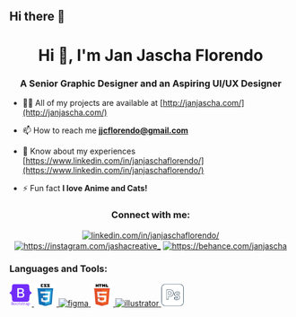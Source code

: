 ## Hi there 👋

<h1 align="center">Hi 👋, I'm Jan Jascha Florendo</h1>
<h3 align="center">A Senior Graphic Designer and an Aspiring UI/UX Designer</h3>

- 👨‍💻 All of my projects are available at [http://janjascha.com/](http://janjascha.com/)

- 📫 How to reach me **jjcflorendo@gmail.com**

- 📄 Know about my experiences [https://www.linkedin.com/in/janjaschaflorendo/](https://www.linkedin.com/in/janjaschaflorendo/)

- ⚡ Fun fact **I love Anime and Cats!**

<h3 align="center">Connect with me:</h3>
<p align="center">
<a href="https://linkedin.com/in/linkedin.com/in/janjaschaflorendo/" target="blank"><img align="center" src="https://raw.githubusercontent.com/rahuldkjain/github-profile-readme-generator/master/src/images/icons/Social/linked-in-alt.svg" alt="linkedin.com/in/janjaschaflorendo/" height="30" width="40" /></a>
<a href="https://instagram.com/https://instagram.com/jashacreative_" target="blank"><img align="center" src="https://raw.githubusercontent.com/rahuldkjain/github-profile-readme-generator/master/src/images/icons/Social/instagram.svg" alt="https://instagram.com/jashacreative_" height="30" width="40" /></a>
<a href="https://www.behance.net/https://behance.com/janjascha" target="blank"><img align="center" src="https://raw.githubusercontent.com/rahuldkjain/github-profile-readme-generator/master/src/images/icons/Social/behance.svg" alt="https://behance.com/janjascha" height="30" width="40" /></a>
</p>

<h3 align="left">Languages and Tools:</h3>
<p align="left"> <a href="https://getbootstrap.com" target="_blank" rel="noreferrer"> <img src="https://raw.githubusercontent.com/devicons/devicon/master/icons/bootstrap/bootstrap-plain-wordmark.svg" alt="bootstrap" width="40" height="40"/> </a> <a href="https://www.w3schools.com/css/" target="_blank" rel="noreferrer"> <img src="https://raw.githubusercontent.com/devicons/devicon/master/icons/css3/css3-original-wordmark.svg" alt="css3" width="40" height="40"/> </a> <a href="https://www.figma.com/" target="_blank" rel="noreferrer"> <img src="https://www.vectorlogo.zone/logos/figma/figma-icon.svg" alt="figma" width="40" height="40"/> </a> <a href="https://www.w3.org/html/" target="_blank" rel="noreferrer"> <img src="https://raw.githubusercontent.com/devicons/devicon/master/icons/html5/html5-original-wordmark.svg" alt="html5" width="40" height="40"/> </a> <a href="https://www.adobe.com/in/products/illustrator.html" target="_blank" rel="noreferrer"> <img src="https://www.vectorlogo.zone/logos/adobe_illustrator/adobe_illustrator-icon.svg" alt="illustrator" width="40" height="40"/> </a> <a href="https://www.photoshop.com/en" target="_blank" rel="noreferrer"> <img src="https://raw.githubusercontent.com/devicons/devicon/master/icons/photoshop/photoshop-line.svg" alt="photoshop" width="40" height="40"/> </a> </p>
